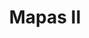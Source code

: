---
title: Mapas II
menu:
 main:
  parent: que-es-mapas
layout: que-es-mapas
weight: 2
description: La metodología utilizada en el proyecto para el fortalecimiento de los procesos estratégicos y pedagógicos de emprendimientos e industrias culturales y creativas, consistió en una serie de actividades para determinar el levantamiento de datos y de información útil dentro del proyecto
---